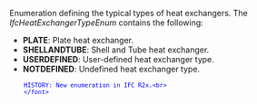 ﻿Enumeration defining the typical types of heat exchangers. The _IfcHeatExchangerTypeEnum_ contains the following:

* **PLATE**: Plate heat exchanger.
* **SHELLANDTUBE**: Shell and Tube heat exchanger.
* **USERDEFINED**: User-defined heat exchanger type.
* **NOTDEFINED**: Undefined heat exchanger type.

> <font color="#0000ff" size="-1">
    	HISTORY: New enumeration in IFC R2x.<br>
    	</font>
